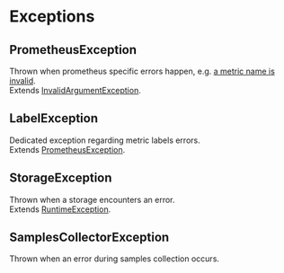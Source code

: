 Exceptions
==========

## PrometheusException

Thrown when prometheus specific errors happen, e.g. [a metric name is invalid](metrics/README.md#name).  
Extends [InvalidArgumentException](http://php.net/manual/en/class.invalidargumentexception.php).

## LabelException

Dedicated exception regarding metric labels errors.  
Extends [PrometheusException](#prometheusexception).

## StorageException

Thrown when a storage encounters an error.  
Extends [RuntimeException](http://php.net/manual/en/class.runtimeexception.php).

## SamplesCollectorException

Thrown when an error during samples collection occurs.
